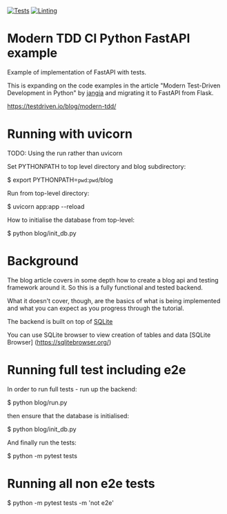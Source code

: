 [![Tests](https://github.com/bownie/-modern-tdd-ci-python-fastapi-blog/actions/workflows/test.yml/badge.svg)](https://github.com/bownie/-modern-tdd-ci-python-fastapi-blog/actions/workflows/test.yml)
[![Linting](https://github.com/bownie/-modern-tdd-ci-python-fastapi-blog/actions/workflows/pylint.yml/badge.svg)](https://github.com/bownie/-modern-tdd-ci-python-fastapi-blog/actions/workflows/pylint.yml)

# Modern TDD CI Python FastAPI example

Example of implementation of FastAPI with tests.

This is expanding on the code examples in the article "Modern Test-Driven Development in Python" by [jangia](https://github.com/jangia) and migrating it to FastAPI from Flask. 

https://testdriven.io/blog/modern-tdd/


# Running with uvicorn

TODO: Using the run rather than uvicorn

Set PYTHONPATH to top level directory and blog subdirectory:

$ export PYTHONPATH=`pwd`:`pwd`/blog

Run from top-level directory:

$ uvicorn app:app --reload

How to initialise the database from top-level:

$ python blog/init_db.py

# Background

The blog article covers in some depth how to create a blog api and testing framework around it. So this is a fully functional and tested backend.

What it doesn't cover, though, are the basics of what is being implemented and what you can expect as you progress through the tutorial.

The backend is built on top of [SQLite](https://www.sqlite.org/index.html)

You can use SQLite browser to view creation of tables and data [SQLite Browser] (https://sqlitebrowser.org/)

# Running full test including e2e

In order to run full tests - run up the backend:

$ python blog/run.py

then ensure that the database is initialised:

$ python blog/init_db.py

And finally run the tests:

$ python -m pytest tests

# Running all non e2e tests

$ python -m pytest tests -m 'not e2e'